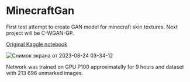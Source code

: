 # MinecraftGan
First test attempt to create GAN model for minecraft skin textures. Next project will be C-WGAN-GP.

[Original Kaggle notebook](https://www.kaggle.com/code/davidhavrilenko/minecraftgantest/settings)

![Снимок экрана от 2023-08-24 03-34-12](https://github.com/D1H1/MinecraftGan/assets/94292673/676a43dd-048d-44f8-89f3-f2c97bee7d9a)


Network was trained on GPU P100 approximatelly for 9 hours and dataset with 213 696 unmarked images.

